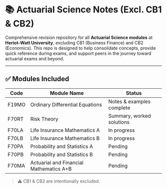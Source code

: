 # 📚 Actuarial Science Notes (Excl. CB1 & CB2)

Comprehensive revision repository for all **Actuarial Science modules** at **Heriot-Watt University**, excluding CB1 (Business Finance) and CB2 (Economics). This repo is designed to help consolidate concepts, provide quick reference during exams, and support peers in the journey toward actuarial exams and beyond.

---

## ✅ Modules Included

| Code    | Module Name                                  | Status      |
|---------|----------------------------------------------|-------------|
| F19MO   | Ordinary Differential Equations              | Notes & examples complete |
| F70RT   | Risk Theory                                  | Summary, worked solutions |
| F70LA   | Life Insurance Mathematics A                 | In progress |
| F70LB   | Life Insurance Mathematics B                 | In progress |
| F70PA   | Probability and Statistics A                 | Pending  |
| F70PB   | Probability and Statistics B                 | Pending |
| F70MA   | Actuarial and Financial Mathematics A+B      | Pending  |

> ⚠️ CB1 & CB2 are intentionally excluded.

